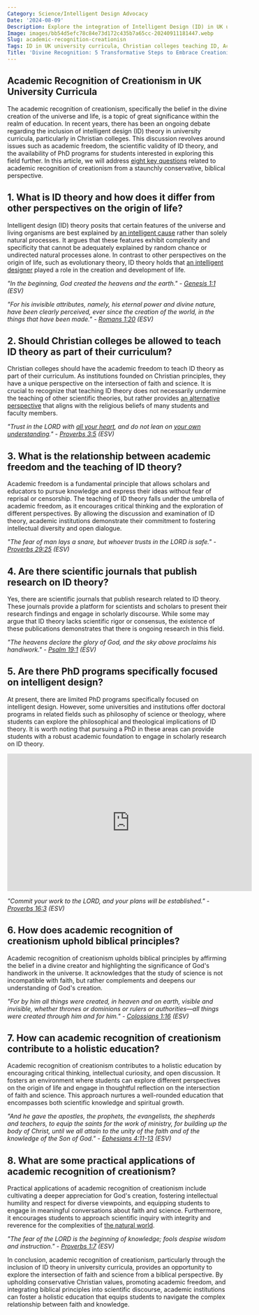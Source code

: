 ```yaml
---
Category: Science/Intelligent Design Advocacy
Date: '2024-08-09'
Description: Explore the integration of Intelligent Design (ID) in UK university curricula, Christian colleges teaching ID, academic freedom surrounding ID, ID theory in scientific journals, and Intelligent Design PhD programs in this insightful article.
Image: images/bb54d5efc78c84e73d172c435b7a65cc-20240911181447.webp
Slug: academic-recognition-creationisn
Tags: ID in UK university curricula, Christian colleges teaching ID, Academic freedom intelligent design, ID theory scientific journals, Intelligent design PhD programs
Title: 'Divine Recognition: 5 Transformative Steps to Embrace Creationism'
---
```


## Academic Recognition of Creationism in UK University Curricula
The academic recognition of creationism, specifically the belief in the divine creation of the universe and life, is a topic of great significance within the realm of education. In recent years, there has been an ongoing debate regarding the inclusion of intelligent design (ID) theory in university curricula, particularly in Christian colleges. This discussion revolves around issues such as academic freedom, the scientific validity of ID theory, and the availability of PhD programs for students interested in exploring this field further. In this article, we will address [eight key questions](/christian-islamic-relations) related to academic recognition of creationism from a staunchly conservative, biblical perspective.

## 1. What is ID theory and how does it differ from other perspectives on the origin of life?

Intelligent design (ID) theory posits that certain features of the universe and living organisms are best explained by [an intelligent cause](/public-engagement-intelligent-design) rather than solely natural processes. It argues that these features exhibit complexity and specificity that cannot be adequately explained by random chance or undirected natural processes alone. In contrast to other perspectives on the origin of life, such as evolutionary theory, ID theory holds that [an intelligent designer](/divine-design-in-nature) played a role in the creation and development of life.

*"In the beginning, God created the heavens and the earth." - [Genesis 1:1](https://www.bibleref.com/Genesis/1/Genesis-1-1.html) (ESV)*

*"For his invisible attributes, namely, his eternal power and divine nature, have been clearly perceived, ever since the creation of the world, in the things that have been made." - [Romans 1:20](https://www.bibleref.com/Romans/1/Romans-1-20.html) (ESV)*

## 2. Should Christian colleges be allowed to teach ID theory as part of their curriculum?

Christian colleges should have the academic freedom to teach ID theory as part of their curriculum. As institutions founded on Christian principles, they have a unique perspective on the intersection of faith and science. It is crucial to recognize that teaching ID theory does not necessarily undermine the teaching of other scientific theories, but rather provides [an alternative perspective](/limiting-islamic-visibility) that aligns with the religious beliefs of many students and faculty members.

*"Trust in the LORD with [all your heart](/types-of-prayers), and do not lean on [your own understanding](/powerful-prayer-for-christian-new-beginnings-find-hope-and-renewal)." - [Proverbs 3:5](https://www.bibleref.com/Proverbs/3/Proverbs-3-5.html) (ESV)*

## 3. What is the relationship between academic freedom and the teaching of ID theory?

Academic freedom is a fundamental principle that allows scholars and educators to pursue knowledge and express their ideas without fear of reprisal or censorship. The teaching of ID theory falls under the umbrella of academic freedom, as it encourages critical thinking and the exploration of different perspectives. By allowing the discussion and examination of ID theory, academic institutions demonstrate their commitment to fostering intellectual diversity and open dialogue.

*"The fear of man lays a snare, but whoever trusts in the LORD is safe." - [Proverbs 29:25](https://www.bibleref.com/Proverbs/29/Proverbs-29-25.html) (ESV)*

## 4. Are there scientific journals that publish research on ID theory?

Yes, there are scientific journals that publish research related to ID theory. These journals provide a platform for scientists and scholars to present their research findings and engage in scholarly discourse. While some may argue that ID theory lacks scientific rigor or consensus, the existence of these publications demonstrates that there is ongoing research in this field.

*"The heavens declare the glory of God, and the sky above proclaims his handiwork." - [Psalm 19:1](https://www.bibleref.com/Psalm/19/Psalm-19-1.html) (ESV)*

## 5. Are there PhD programs specifically focused on intelligent design?

At present, there are limited PhD programs specifically focused on intelligent design. However, some universities and institutions offer doctoral programs in related fields such as philosophy of science or theology, where students can explore the philosophical and theological implications of ID theory. It is worth noting that pursuing a PhD in these areas can provide students with a robust academic foundation to engage in scholarly research on ID theory.


<iframe width="560" height="315" src="https://www.youtube.com/embed/7PTcdRp0WrI" frameborder="0" allow="autoplay; encrypted-media" allowfullscreen></iframe>


*"Commit your work to the LORD, and your plans will be established." - [Proverbs 16:3](https://www.bibleref.com/Proverbs/16/Proverbs-16-3.html) (ESV)*

## 6. How does academic recognition of creationism uphold biblical principles?

Academic recognition of creationism upholds biblical principles by affirming the belief in a divine creator and highlighting the significance of God's handiwork in the universe. It acknowledges that the study of science is not incompatible with faith, but rather complements and deepens our understanding of God's creation.

*"For by him all things were created, in heaven and on earth, visible and invisible, whether thrones or dominions or rulers or authorities—all things were created through him and for him." - [Colossians 1:16](https://www.bibleref.com/Colossians/1/Colossians-1-16.html) (ESV)*

## 7. How can academic recognition of creationism contribute to a holistic education?

Academic recognition of creationism contributes to a holistic education by encouraging critical thinking, intellectual curiosity, and open discussion. It fosters an environment where students can explore different perspectives on the origin of life and engage in thoughtful reflection on the intersection of faith and science. This approach nurtures a well-rounded education that encompasses both scientific knowledge and spiritual growth.

*"And he gave the apostles, the prophets, the evangelists, the shepherds and teachers, to equip the saints for the work of ministry, for building up the body of Christ, until we all attain to the unity of the faith and of the knowledge of the Son of God." - [Ephesians 4:11-13](https://www.bibleref.com/Ephesians/4/Ephesians-4-11.html) (ESV)*

## 8. What are some practical applications of academic recognition of creationism?

Practical applications of academic recognition of creationism include cultivating a deeper appreciation for God's creation, fostering intellectual humility and respect for diverse viewpoints, and equipping students to engage in meaningful conversations about faith and science. Furthermore, it encourages students to approach scientific inquiry with integrity and reverence for the complexities of [the natural world](/scientific-research-creationism).

*"The fear of the LORD is the beginning of knowledge; fools despise wisdom and instruction." - [Proverbs 1:7](https://www.bibleref.com/Proverbs/1/Proverbs-1-7.html) (ESV)*

In conclusion, academic recognition of creationism, particularly through the inclusion of ID theory in university curricula, provides an opportunity to explore the intersection of faith and science from a biblical perspective. By upholding conservative Christian values, promoting academic freedom, and integrating biblical principles into scientific discourse, academic institutions can foster a holistic education that equips students to navigate the complex relationship between faith and knowledge.